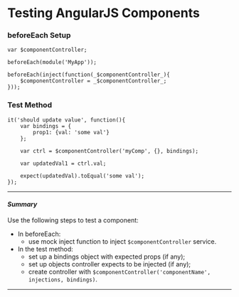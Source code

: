 # Testing AngularJS Components
### beforeEach Setup
```
var $componentController;

beforeEach(module('MyApp'));

beforeEach(inject(function(_$componentController_){
    $componentController = _$componentController_;
}));
```
### Test Method
```
it('should update value', function(){
    var bindings = {
        prop1: {val: 'some val'}
    };

    var ctrl = $componentController('myComp', {}, bindings);

    var updatedVal1 = ctrl.val;

    expect(updatedVal).toEqual('some val');
});
```
***
#### _Summary_
Use the following steps to test a component:
* In beforeEach:
    * use mock inject function to inject `$componentController` service.
* In the test method:
    * set up a bindings object with expected props (if any);
    * set up objects controller expects to be injected (if any);
    * create controller with `$componentController('componentName', injections, bindings)`.
***